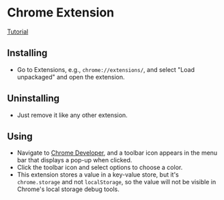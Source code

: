 # Chrome Extension

[Tutorial](https://developer.chrome.com/extensions/getstarted)

## Installing

- Go to Extensions, e.g., `chrome://extensions/`, and select "Load unpackaged" and open the extension.

## Uninstalling

- Just remove it like any other extension.

## Using

- Navigate to [Chrome Developer](https://developer.chrome.com/), and a toolbar icon appears in the menu bar that displays a pop-up when clicked.
- Click the toolbar icon and select options to choose a color.
- This extension stores a value in a key-value store, but it's `chrome.storage` and not `localStorage`, so the value will not be visible in Chrome's local storage debug tools.
